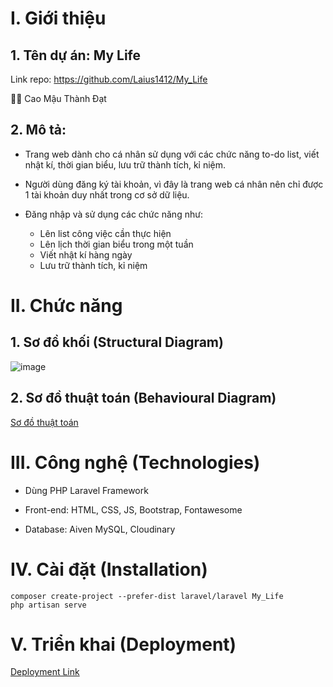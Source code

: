 # I. Giới thiệu

## 1. Tên dự án: My Life 

Link repo: https://github.com/Laius1412/My_Life

👨‍💻 Cao Mậu Thành Đạt

## 2. Mô tả:

- Trang web dành cho cá nhân sử dụng với các chức năng to-do list, viết nhật kí, thời gian biểu, lưu trữ thành tích, kỉ niệm.

- Người dùng đăng ký tài khoản, vì đây là trang web cá nhân nên chỉ được 1 tài khoản duy nhất trong cơ sở dữ liệu.

- Đăng nhập và sử dụng các chức năng như:
  + Lên list công việc cần thực hiện
  + Lên lịch thời gian biểu trong một tuần
  + Viết nhật kí hàng ngày
  + Lưu trữ thành tích, kỉ niệm

# II. Chức năng

## 1. Sơ đồ khối (Structural Diagram)

![image](https://github.com/user-attachments/assets/08ee0b6f-a547-427c-9dcf-2724e157bd48)

## 2. Sơ đồ thuật toán (Behavioural Diagram)

[Sơ đồ thuật toán](https://drive.google.com/drive/folders/1Z4Bi_6BKl7VcseFCi1AsHUSuxybk2j0i?usp=sharing)

# III. Công nghệ (Technologies)

- Dùng PHP Laravel Framework

- Front-end: HTML, CSS, JS, Bootstrap, Fontawesome

- Database: Aiven MySQL, Cloudinary 

# IV. Cài đặt (Installation)
```
composer create-project --prefer-dist laravel/laravel My_Life
php artisan serve
```

# V. Triển khai (Deployment)

[Deployment Link](https://mylife-production-d6b8.up.railway.app/)



